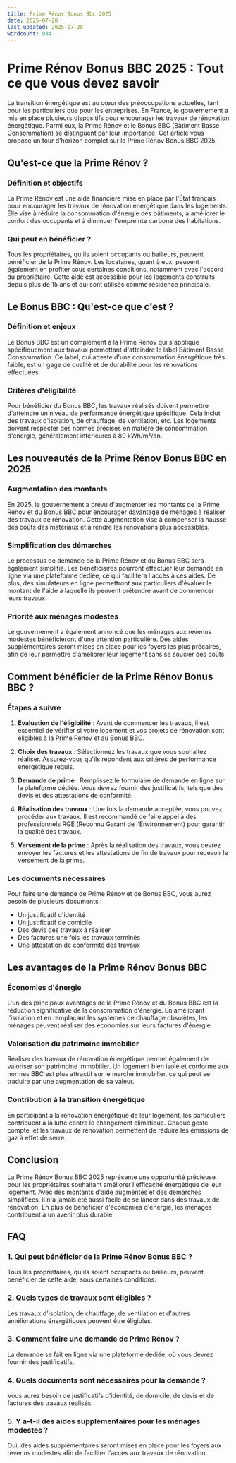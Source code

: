 ```yaml
---
title: Prime Rénov Bonus Bbc 2025
date: 2025-07-28
last_updated: 2025-07-28
wordcount: 984
---
```


# Prime Rénov Bonus BBC 2025 : Tout ce que vous devez savoir

La transition énergétique est au cœur des préoccupations actuelles, tant pour les particuliers que pour les entreprises. En France, le gouvernement a mis en place plusieurs dispositifs pour encourager les travaux de rénovation énergétique. Parmi eux, la Prime Rénov et le Bonus BBC (Bâtiment Basse Consommation) se distinguent par leur importance. Cet article vous propose un tour d’horizon complet sur la Prime Rénov Bonus BBC 2025.

## Qu'est-ce que la Prime Rénov ?

### Définition et objectifs

La Prime Rénov est une aide financière mise en place par l'État français pour encourager les travaux de rénovation énergétique dans les logements. Elle vise à réduire la consommation d'énergie des bâtiments, à améliorer le confort des occupants et à diminuer l'empreinte carbone des habitations. 

### Qui peut en bénéficier ?

Tous les propriétaires, qu'ils soient occupants ou bailleurs, peuvent bénéficier de la Prime Rénov. Les locataires, quant à eux, peuvent également en profiter sous certaines conditions, notamment avec l'accord du propriétaire. Cette aide est accessible pour les logements construits depuis plus de 15 ans et qui sont utilisés comme résidence principale.

## Le Bonus BBC : Qu'est-ce que c'est ?

### Définition et enjeux

Le Bonus BBC est un complément à la Prime Rénov qui s'applique spécifiquement aux travaux permettant d'atteindre le label Bâtiment Basse Consommation. Ce label, qui atteste d'une consommation énergétique très faible, est un gage de qualité et de durabilité pour les rénovations effectuées.

### Critères d'éligibilité

Pour bénéficier du Bonus BBC, les travaux réalisés doivent permettre d'atteindre un niveau de performance énergétique spécifique. Cela inclut des travaux d'isolation, de chauffage, de ventilation, etc. Les logements doivent respecter des normes précises en matière de consommation d'énergie, généralement inférieures à 80 kWh/m²/an.

## Les nouveautés de la Prime Rénov Bonus BBC en 2025

### Augmentation des montants

En 2025, le gouvernement a prévu d'augmenter les montants de la Prime Rénov et du Bonus BBC pour encourager davantage de ménages à réaliser des travaux de rénovation. Cette augmentation vise à compenser la hausse des coûts des matériaux et à rendre les rénovations plus accessibles.

### Simplification des démarches

Le processus de demande de la Prime Rénov et du Bonus BBC sera également simplifié. Les bénéficiaires pourront effectuer leur demande en ligne via une plateforme dédiée, ce qui facilitera l'accès à ces aides. De plus, des simulateurs en ligne permettront aux particuliers d'évaluer le montant de l'aide à laquelle ils peuvent prétendre avant de commencer leurs travaux.

### Priorité aux ménages modestes

Le gouvernement a également annoncé que les ménages aux revenus modestes bénéficieront d'une attention particulière. Des aides supplémentaires seront mises en place pour les foyers les plus précaires, afin de leur permettre d'améliorer leur logement sans se soucier des coûts.

## Comment bénéficier de la Prime Rénov Bonus BBC ?

### Étapes à suivre

1. **Évaluation de l'éligibilité** : Avant de commencer les travaux, il est essentiel de vérifier si votre logement et vos projets de rénovation sont éligibles à la Prime Rénov et au Bonus BBC.

2. **Choix des travaux** : Sélectionnez les travaux que vous souhaitez réaliser. Assurez-vous qu'ils répondent aux critères de performance énergétique requis.

3. **Demande de prime** : Remplissez le formulaire de demande en ligne sur la plateforme dédiée. Vous devrez fournir des justificatifs, tels que des devis et des attestations de conformité.

4. **Réalisation des travaux** : Une fois la demande acceptée, vous pouvez procéder aux travaux. Il est recommandé de faire appel à des professionnels RGE (Reconnu Garant de l’Environnement) pour garantir la qualité des travaux.

5. **Versement de la prime** : Après la réalisation des travaux, vous devrez envoyer les factures et les attestations de fin de travaux pour recevoir le versement de la prime.

### Les documents nécessaires

Pour faire une demande de Prime Rénov et de Bonus BBC, vous aurez besoin de plusieurs documents :

- Un justificatif d'identité
- Un justificatif de domicile
- Des devis des travaux à réaliser
- Des factures une fois les travaux terminés
- Une attestation de conformité des travaux

## Les avantages de la Prime Rénov Bonus BBC

### Économies d'énergie

L'un des principaux avantages de la Prime Rénov et du Bonus BBC est la réduction significative de la consommation d'énergie. En améliorant l'isolation et en remplaçant les systèmes de chauffage obsolètes, les ménages peuvent réaliser des économies sur leurs factures d'énergie.

### Valorisation du patrimoine immobilier

Réaliser des travaux de rénovation énergétique permet également de valoriser son patrimoine immobilier. Un logement bien isolé et conforme aux normes BBC est plus attractif sur le marché immobilier, ce qui peut se traduire par une augmentation de sa valeur.

### Contribution à la transition énergétique

En participant à la rénovation énergétique de leur logement, les particuliers contribuent à la lutte contre le changement climatique. Chaque geste compte, et les travaux de rénovation permettent de réduire les émissions de gaz à effet de serre.

## Conclusion

La Prime Rénov Bonus BBC 2025 représente une opportunité précieuse pour les propriétaires souhaitant améliorer l'efficacité énergétique de leur logement. Avec des montants d'aide augmentés et des démarches simplifiées, il n'a jamais été aussi facile de se lancer dans des travaux de rénovation. En plus de bénéficier d'économies d'énergie, les ménages contribuent à un avenir plus durable.

## FAQ

### 1. Qui peut bénéficier de la Prime Rénov Bonus BBC ?

Tous les propriétaires, qu'ils soient occupants ou bailleurs, peuvent bénéficier de cette aide, sous certaines conditions.

### 2. Quels types de travaux sont éligibles ?

Les travaux d'isolation, de chauffage, de ventilation et d'autres améliorations énergétiques peuvent être éligibles.

### 3. Comment faire une demande de Prime Rénov ?

La demande se fait en ligne via une plateforme dédiée, où vous devrez fournir des justificatifs.

### 4. Quels documents sont nécessaires pour la demande ?

Vous aurez besoin de justificatifs d'identité, de domicile, de devis et de factures des travaux réalisés.

### 5. Y a-t-il des aides supplémentaires pour les ménages modestes ?

Oui, des aides supplémentaires seront mises en place pour les foyers aux revenus modestes afin de faciliter l'accès aux travaux de rénovation.
